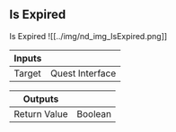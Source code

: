 ## Is Expired
Is Expired
![[../img/nd_img_IsExpired.png]]

|Inputs||
|--|--|
| Target | Quest Interface |

|Outputs||
|--|--|
| Return Value | Boolean |
